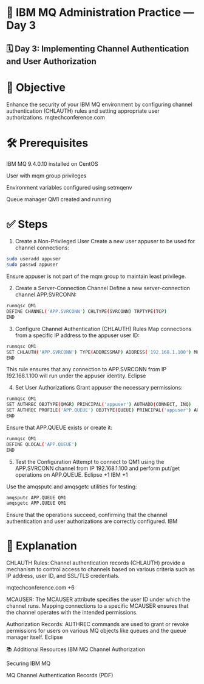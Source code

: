 # 📘 IBM MQ Administration Practice — Day 3
## 🗓️ Day 3: Implementing Channel Authentication and User Authorization
# 🎯 Objective
Enhance the security of your IBM MQ environment by configuring channel authentication (CHLAUTH) rules and setting appropriate user authorizations.
mqtechconference.com

# 🛠️ Prerequisites
IBM MQ 9.4.0.10 installed on CentOS

User with mqm group privileges

Environment variables configured using setmqenv

Queue manager QM1 created and running

# ✅ Steps
1. Create a Non-Privileged User
Create a new user appuser to be used for channel connections:

```bash
sudo useradd appuser
sudo passwd appuser
```
Ensure appuser is not part of the mqm group to maintain least privilege.

2. Create a Server-Connection Channel
Define a new server-connection channel APP.SVRCONN:
```bash
runmqsc QM1
DEFINE CHANNEL('APP.SVRCONN') CHLTYPE(SVRCONN) TRPTYPE(TCP)
END
```
3. Configure Channel Authentication (CHLAUTH) Rules
Map connections from a specific IP address to the appuser user ID:
```bash
runmqsc QM1
SET CHLAUTH('APP.SVRCONN') TYPE(ADDRESSMAP) ADDRESS('192.168.1.100') MCAUSER('appuser')
END
```
This rule ensures that any connection to APP.SVRCONN from IP 192.168.1.100 will run under the appuser identity.
Eclipse

4. Set User Authorizations
Grant appuser the necessary permissions:
```bash
runmqsc QM1
SET AUTHREC OBJTYPE(QMGR) PRINCIPAL('appuser') AUTHADD(CONNECT, INQ)
SET AUTHREC PROFILE('APP.QUEUE') OBJTYPE(QUEUE) PRINCIPAL('appuser') AUTHADD(PUT, GET)
END
```
Ensure that APP.QUEUE exists or create it:
```bash
runmqsc QM1
DEFINE QLOCAL('APP.QUEUE')
END
```
5. Test the Configuration
Attempt to connect to QM1 using the APP.SVRCONN channel from IP 192.168.1.100 and perform put/get operations on APP.QUEUE.
Eclipse
+1
IBM
+1

Use the amqsputc and amqsgetc utilities for testing:
```bash
amqsputc APP.QUEUE QM1
amqsgetc APP.QUEUE QM1
```
Ensure that the operations succeed, confirming that the channel authentication and user authorizations are correctly configured.
IBM

# 📘 Explanation
CHLAUTH Rules: Channel authentication records (CHLAUTH) provide a mechanism to control access to channels based on various criteria such as IP address, user ID, and SSL/TLS credentials. 

mqtechconference.com
+6

MCAUSER: The MCAUSER attribute specifies the user ID under which the channel runs. Mapping connections to a specific MCAUSER ensures that the channel operates with the intended permissions.

Authorization Records: AUTHREC commands are used to grant or revoke permissions for users on various MQ objects like queues and the queue manager itself.
Eclipse

📚 Additional Resources
IBM MQ Channel Authorization

Securing IBM MQ

MQ Channel Authentication Records (PDF)

